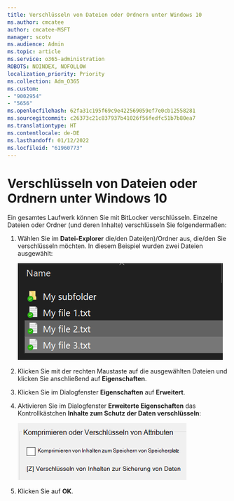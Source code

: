 ```yaml
---
title: Verschlüsseln von Dateien oder Ordnern unter Windows 10
ms.author: cmcatee
author: cmcatee-MSFT
manager: scotv
ms.audience: Admin
ms.topic: article
ms.service: o365-administration
ROBOTS: NOINDEX, NOFOLLOW
localization_priority: Priority
ms.collection: Adm_O365
ms.custom:
- "9002954"
- "5656"
ms.openlocfilehash: 62fa31c195f69c9e422569059ef7e0cb12558281
ms.sourcegitcommit: c26373c21c837937b41026f56fedfc51b7b80ea7
ms.translationtype: HT
ms.contentlocale: de-DE
ms.lasthandoff: 01/12/2022
ms.locfileid: "61960773"
---
```

# <a name="encrypt-files-or-folder-in-windows-10"></a>Verschlüsseln von Dateien oder Ordnern unter Windows 10

Ein gesamtes Laufwerk können Sie mit BitLocker verschlüsseln. Einzelne Dateien oder Ordner (und deren Inhalte) verschlüsseln Sie folgendermaßen:

1. Wählen Sie im **Datei-Explorer** die/den Datei(en)/Ordner aus, die/den Sie verschlüsseln möchten. In diesem Beispiel wurden zwei Dateien ausgewählt:

    ![Auswählen der zu verschlüsselnden Dateien oder Ordner](media/select-for-encrypting.png)

2. Klicken Sie mit der rechten Maustaste auf die ausgewählten Dateien und klicken Sie anschließend auf **Eigenschaften**.

3. Klicken Sie im Dialogfenster **Eigenschaften** auf **Erweitert**.

4. Aktivieren Sie im Dialogfenster **Erweiterte Eigenschaften** das Kontrollkästchen **Inhalte zum Schutz der Daten verschlüsseln**:

    ![Inhalte verschlüsseln](media/encrypt-contents.png)

5. Klicken Sie auf **OK**.
